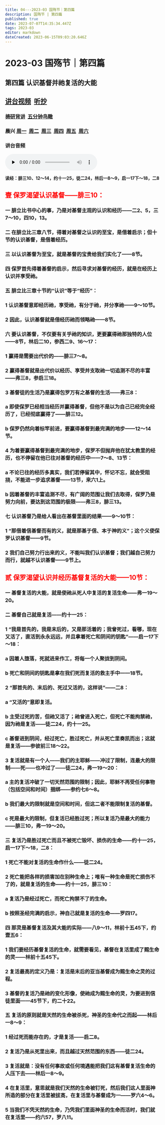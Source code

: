 ```yaml
---
title: 04---2023-03 国殇节｜第四篇
description: 国殇节 | 第四篇
published: true
date: 2023-07-07T14:35:34.447Z
tags: 2023-03
editor: markdown
dateCreated: 2023-06-15T09:03:20.646Z
---
```


# 2023-03 国殇节｜第四篇
## 第四篇    认识基督并祂复活的大能
## [讲台视频](https://1p8pyp-my.sharepoint.com/:v:/g/personal/sundanaizhu_1p8pyp_onmicrosoft_com/EcUbZ1jJXcpHp9mfbPMHW6cBpI_xGXwj1_MJjtwBOZ7iXA?e=7ZMWJQ)&nbsp;&nbsp;[听抄](/home/2023-03/2023-03-04/tc)
### [祷研背讲](https://1p8pyp-my.sharepoint.com/:v:/g/personal/sundanaizhu_1p8pyp_onmicrosoft_com/EcH1FSsvcYpOl3s9PtRFmU0BnPr3EnPH_OuPfx3vfQWIDw?e=qc05cm)&nbsp;&nbsp;[五分钟鸟瞰](https://1p8pyp-my.sharepoint.com/:v:/g/personal/sundanaizhu_1p8pyp_onmicrosoft_com/ERtTlJaTRllPjlRDuD1pvQgBWIcCMa5outvw9eMAk7HckQ?e=2xYniE)
### 晨兴 [周一](/home/2023-03/2023-03-04/w4d1)&nbsp;&nbsp;[周二](/home/2023-03/2023-03-04/w4d2)&nbsp;&nbsp;[周三](/home/2023-03/2023-03-04/w4d3)&nbsp;&nbsp;[周四](/home/2023-03/2023-03-04/w4d4)&nbsp;&nbsp;[周五](/home/2023-03/2023-03-04/w4d5)&nbsp;&nbsp;[周六](/home/2023-03/2023-03-04/w4d6)
### 讲台音频
<audio id="audio" controls="" preload="none">
      <source id="mp3" src="/2023-03/mdc/4讲台｜jl.mp3">
</audio>

**读经：腓三10、12～14，约十一25，徒二24，林后一8～9，启一17下～18，二8**
## <font color=red> 壹	保罗渴望认识基督——腓三10：</font>

### 一	腓立比书中心的事，乃是对基督主观的认识和经历——二2、5，三7～10，四10，13。

### 二	在腓立比三章八节，得着对基督之认识的至宝，是借着启示；但十节的认识基督，是借着经历。

### 三	以认识基督为至宝，就是基督的宝贵给我们实化了——8节。

### 四	保罗首先得着基督的启示，然后寻求对基督的经历，就是在经历上认识并享受祂。

### 五	腓立比三章十节的“认识”等于“经历”：

### 1	认识基督意即经历祂，享受祂，有分于祂，并分享祂——9～10节。

### 2	因此，认识基督就是借经历祂而领略祂——8节。

### 六	要认识基督，不仅要有关乎祂的知识，更要赢得祂那独特的人位——8节，林后二10，参西二9、16～17：

### 1	赢得是需要出代价的——腓三7～8。

### 2	赢得基督就是出代价以经历、享受并支取祂一切追测不尽的丰富——弗三8，参启三18。

### 3	基督徒的生活乃是赢得包罗万有之基督的生活——弗三8：

### a	即使保罗已经相当经历并赢得基督，但他不是以为自己已经完全经历了，已经彻底赢得了——腓三12。

### b	保罗仍然向着标竿前进，要赢得基督到最完满的地步——12～14节。

### 4	为着要赢得基督到最完满的地步，保罗不但抛弃他在犹太教里的经历，也不停留在他已往对基督的经历中——7～8、13节：

### a	不论已往的经历多真实，我们若停留其中，怀记不忘，就会受阻挠，不能进一步追求基督——13节，来六1上。

### b	因着基督的丰富追测不尽，有广阔的范围让我们去取得，保罗乃是努力向前，要达到这范围的极限——弗三8，腓三13。

### 七	认识基督乃是给人看出在基督里面的结果——9～10节：

### 1	“那借着信基督而有的义，就是那基于信、本于神的义”；这个义使保罗认识基督——9节。

### 2	我们自己努力行出来的义，不能叫我们认识基督；我们越自己努力而行，就越不认识基督——9节上。

## <font color=red>贰	保罗渴望认识并经历基督复活的大能——10节：</font>

### 一	基督复活的大能，就是使祂从死人中复活的复活生命——弗一19～20。

### 二	基督自己就是复活——约十一25：

### 1	“我是首先的，我是末后的，又是那活着的；我曾死过，看哪，现在又活了，直活到永永远远，并且拿着死亡和阴间的钥匙”——启一17下～18：

### a	因着人堕落，死就进来作工，将每一个人聚拢到阴间。

### b	死亡和阴间的钥匙是拿在我们死而复活的救主手中——18节。

### 2	“那首先的、末后的、死过又活的，这样说”——二8：

### a	“又活的”意即复活。

### b	主受过死的苦，但祂又活了；祂曾进入死亡，但死亡不能拘禁祂，因为祂是复活——徒二24，约十一25。

### c	基督进到阴间，经过死亡，胜过死亡，并从死亡里奏凯而出；这就是复活——参彼前三18～22。

### 3	复活就是有一个人——我们的主耶稣——冲过了限制，连最大的限制——死——也冲过了——徒二24，弗一19～20：

### a	主的复活冲破了一切天然范围的限制；因此，耶稣不再受任何事物（包括空间和时间）捆绑——参约七6～8。

### b	我们最大的限制就是空间和时间，但这二者不能限制复活的基督。

### c	死是最大的限制，但复活已经胜过死；所以复活乃是最大的能力——腓三10，弗一19～20。

### 三	复活乃是胜过死亡而且不被死亡毁坏、损伤的生命——约十一25，启一17下～18，二8：

### 1	死亡不能对复活的生命作什么——徒二24。

### 2	死亡能把各样的损害加在别种生命上；唯有一种生命是死亡损伤不了的，就是复活的生命——约十一25，腓三10：

### a	复活乃是经过死亡，而死亡拘禁不了的生命。

### b	按照圣经完满的启示，神自己就是复活的生命——罗四17。

### 四	那灵是基督复活及其大能的实际——八9～11，林前十五45下，约壹五6：

### 1	我们要经历基督复活的生命，就需要看见，基督在复活里成了赐生命的灵——林前十五45下。

### 2	复活最高的定义乃是：复活是末后的亚当基督成为赐生命之灵的过程。

### 3	基督的复活乃是祂的变化形像，使祂成为赐生命的灵，为要进到信徒里面——45节下，约二十22。

### 五	复活的原则就是天然的生命被杀死，神圣的生命代之而起——林后一8～9：

### 1	经过死而能存在的，才是复活——启二8。

### 2	复活乃是从死里出来，而且越过天然范围的东西——徒二24。

### 3	复活就是：没有任何事故或任何境遇能把我们这有基督复活生命的人压下去——林后一8～9。

### 4	在复活里，意思就是我们天然的生命被钉死，然后我们这人里面神所造的部分在复活里被拔高，在复活里与基督成为一——罗六4～6。

### 5	当我们不凭天然的生命，乃凭我们里面神圣的生命而活时，我们就在复活里——约六57，罗八11。